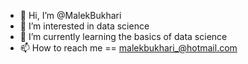 - 👋 Hi, I’m @MalekBukhari
- 👀 I’m interested in data science 
- 🌱 I’m currently learning the basics of data science
- 📫 How to reach me == malekbukhari_@hotmail.com

<!---
MalekBukhari/MalekBukhari is a ✨ special ✨ repository because its `README.md` (this file) appears on your GitHub profile.
You can click the Preview link to take a look at your changes.
--->
